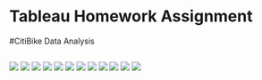 # Tableau Homework Assignment
#CitiBike Data Analysis

##

![](screenshots/BikeIds.png)
![](screenshots/BirthYearandGender.png)
![](screenshots/EndStations.png)
![](screenshots/GenderInfo.png)
![](screenshots/isSubscriber.png)
![](screenshots/RidershipOverTime.png)
![](screenshots/StartStations.png)
![](screenshots/SummerPeakHours.png)
![](screenshots/WinterPeakHours.png)
![](screenshots/TripDurationbyAge.png)
![](screenshots/Unexplained1.png)
![](screenshots/Unexplained2.png)
